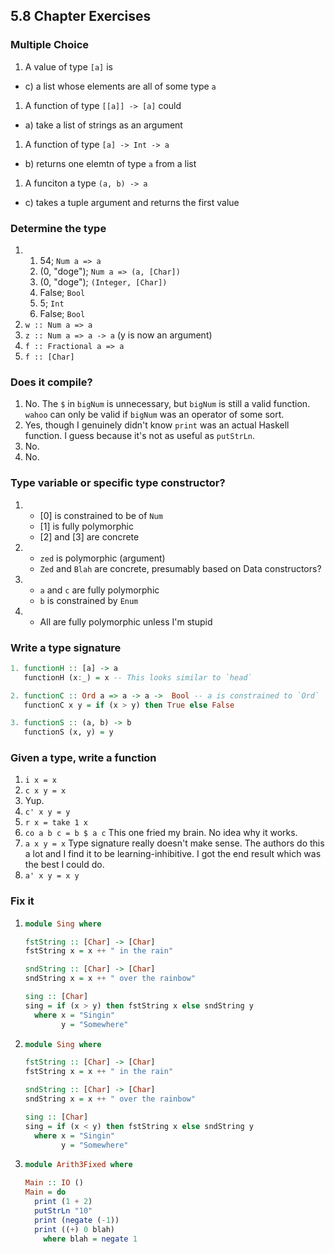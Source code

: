 ## 5.8 Chapter Exercises

### Multiple Choice

1. A value of type `[a]` is
  * c) a list whose elements are all of some type `a`
1. A function of type `[[a]] -> [a]` could
  * a) take a list of strings as an argument
1. A function of type `[a] -> Int -> a`
  * b) returns one elemtn of type `a` from a list
1. A funciton a type `(a, b) -> a`
  * c) takes a tuple argument and returns the first value

### Determine the type

1.
    1. 54; `Num a => a`
    1. (0, "doge"); `Num a => (a, [Char])`
    1. (0, "doge"); `(Integer, [Char])`
    1. False; `Bool`
    1. 5; `Int`
    1. False; `Bool`
1. `w :: Num a => a`
1. `z :: Num a => a -> a` (y is now an argument)
1. `f :: Fractional a => a`
1. `f :: [Char]`

### Does it compile?

1. No. The `$` in `bigNum` is unnecessary, but `bigNum` is still a valid function. `wahoo` can only be valid if `bigNum` was an operator of some sort.
1. Yes, though I genuinely didn't know `print` was an actual Haskell function. I guess because it's not as useful as `putStrLn`.
1. No.
1. No.

### Type variable or specific type constructor?

1.
    * [0] is constrained to be of `Num`
    * [1] is fully polymorphic
    * [2] and [3] are concrete
1. 
    * `zed` is polymorphic (argument)
    * `Zed` and `Blah` are concrete, presumably based on Data constructors?
1.
    * `a` and `c` are fully polymorphic
    * `b` is constrained by `Enum`
1. 
    * All are fully polymorphic unless I'm stupid

### Write a type signature

```haskell
1. functionH :: [a] -> a
   functionH (x:_) = x -- This looks similar to `head`

2. functionC :: Ord a => a -> a ->  Bool -- a is constrained to `Ord`
   functionC x y = if (x > y) then True else False

3. functionS :: (a, b) -> b
   functionS (x, y) = y
```

### Given a type, write a function

1. `i x = x`
1. `c x y = x`
1. Yup.
1. `c' x y = y`
1. `r x = take 1 x`
1. `co a b c = b $ a c` This one fried my brain. No idea why it works.
1. `a x y = x` Type signature really doesn't make sense. The authors do this a lot and I find it to be learning-inhibitive. I got the end result which was the best I could do.
1. `a' x y = x y`

### Fix it
1. 
    ```haskell
    module Sing where

    fstString :: [Char] -> [Char]
    fstString x = x ++ " in the rain"

    sndString :: [Char] -> [Char]
    sndString x = x ++ " over the rainbow"

    sing :: [Char]
    sing = if (x > y) then fstString x else sndString y
      where x = "Singin"
            y = "Somewhere"
    ```
2. 
    ```haskell
    module Sing where

    fstString :: [Char] -> [Char]
    fstString x = x ++ " in the rain"

    sndString :: [Char] -> [Char]
    sndString x = x ++ " over the rainbow"

    sing :: [Char]
    sing = if (x < y) then fstString x else sndString y
      where x = "Singin"
            y = "Somewhere"
    ```
3.
    ```haskell
    module Arith3Fixed where

    Main :: IO ()
    Main = do
      print (1 + 2)
      putStrLn "10"
      print (negate (-1))
      print ((+) 0 blah)
        where blah = negate 1
    ```
